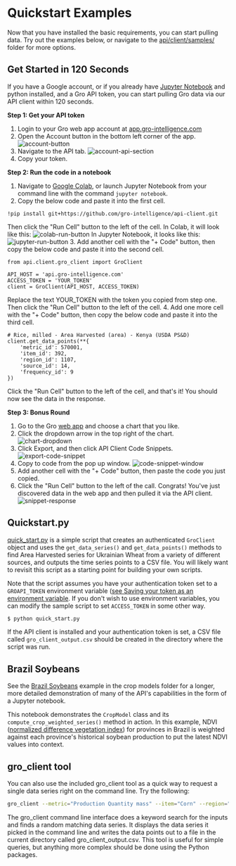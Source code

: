 # Quickstart Examples

Now that you have installed the basic requirements, you can start pulling data. Try out the examples below, or navigate to the [api/client/samples/](https://github.com/gro-intelligence/api-client/blob/development/api/client/samples) folder for more options.

## Get Started in 120 Seconds

If you have a Google account, or if you already have [Jupyter Notebook](https://jupyter.readthedocs.io/en/latest/install.html) and python installed, and a Gro API token, you can start pulling Gro data via our API client within 120 seconds.

__Step 1: Get your API token__
1. Login to your Gro web app account at [app.gro-intelligence.com](app.gro-intelligence.com)
2. Open the Account button in the bottom left corner of the app.
![account-button](./_images/account-button.PNG)
3. Navigate to the API tab.
   ![account-api-section](./_images/account-api-section.PNG)
4. Copy your token.

__Step 2: Run the code in a notebook__
1. Navigate to [Google Colab](https://colab.research.google.com/), or launch Jupyter Notebook from your command line with the command `jupyter notebook`. 
2. Copy the below code and paste it into the first cell.
```
!pip install git+https://github.com/gro-intelligence/api-client.git
```
Then click the "Run Cell" button to the left of the cell.
In Colab, it will look like this:
   ![colab-run-button](./_images/colab-run-button.PNG)
In Jupyter Notebook, it looks like this:
   ![jupyter-run-button](./_images/jupyter-run-button.PNG)
3. Add another cell with the "+ Code" button, then copy the below code and paste it into the second cell.
```
from api.client.gro_client import GroClient

API_HOST = 'api.gro-intelligence.com'
ACCESS_TOKEN = 'YOUR_TOKEN'
client = GroClient(API_HOST, ACCESS_TOKEN)
```
Replace the text YOUR_TOKEN with the token you copied from step one. Then click the "Run Cell" button to the left of the cell.
4. Add one more cell with the "+ Code" button, then copy the below code and paste it into the third cell.
```
# Rice, milled - Area Harvested (area) - Kenya (USDA PS&D)
client.get_data_points(**{
	'metric_id': 570001, 
	'item_id': 392, 
	'region_id': 1107, 
	'source_id': 14, 
	'frequency_id': 9
})
```
Click the "Run Cell" button to the left of the cell, and that's it! You should now see the data in the response.

__Step 3: Bonus Round__
1. Go to the Gro [web app](app.gro-intelligence.com) and choose a chart that you like.
2. Click the dropdown arrow in the top right of the chart.
   ![chart-dropdown](./_images/chart-dropdown.PNG)
3. Click Export, and then click API Client Code Snippets.
   ![export-code-snippet](./_images/export-code-snippet.PNG)
4. Copy to code from the pop up window.
   ![code-snippet-window](./_images/code-snippet-window.PNG)
5. Add another cell with the "+ Code" button, then paste the code you just copied.
6. Click the "Run Cell" button to the left of the call. Congrats! You've just discovered data in the web app and then pulled it via the API client.
![snippet-response](./_images/snippet-response.PNG)

## Quickstart.py

[quick_start.py](https://github.com/gro-intelligence/api-client/blob/development/api/client/samples/quick_start.py) is a simple script that creates an authenticated `GroClient` object and uses the `get_data_series()` and `get_data_points()` methods to find Area Harvested series for Ukrainian Wheat from a variety of different sources, and outputs the time series points to a CSV file. You will likely want to revisit this script as a starting point for building your own scripts.

Note that the script assumes you have your authentication token set to a `GROAPI_TOKEN` environment variable ([see Saving your token as an environment variable](./authentication#saving-your-token-as-an-environment-variable). If you don't wish to use environment variables, you can modify the sample script to set `ACCESS_TOKEN` in some other way.

```sh
$ python quick_start.py
```

If the API client is installed and your authentication token is set, a CSV file called `gro_client_output.csv` should be created in the directory where the script was run.

## Brazil Soybeans

See the [Brazil Soybeans](https://github.com/gro-intelligence/api-client/blob/development/api/client/samples/crop_models) example in the crop models folder for a longer, more detailed demonstration of many of the API's capabilities in the form of a Jupyter notebook.

This notebook demonstrates the `CropModel` class and its `compute_crop_weighted_series()` method in action. In this example, NDVI ([normalized difference vegetation index](https://app.gro-intelligence.com/dictionary/items/321)) for provinces in Brazil is weighted against each province's historical soybean production to put the latest NDVI values into context. 

## gro_client tool

You can also use the included gro_client tool as a quick way to request a single data series right on the command line. Try the following:

```sh
gro_client --metric="Production Quantity mass" --item="Corn" --region="United States" --user_email="email@example.com"
```

The gro_client command line interface does a keyword search for the inputs and finds a random matching data series. It displays the data series it picked in the command line and writes the data points out to a file in the current directory called gro_client_output.csv. This tool is useful for simple queries, but anything more complex should be done using the Python packages.
